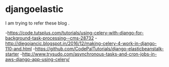 # djangoelastic
I am trying to refer these blog .

-https://code.tutsplus.com/tutorials/using-celery-with-django-for-background-task-processing--cms-28732
-http://diegojancic.blogspot.in/2016/12/making-celery-4-work-in-django-110-and.html
-https://github.com/CodePalTutorials/django-elasticbeanstalk-starter
-http://www.trysudo.com/asynchronous-tasks-and-cron-jobs-in-aws-django-app-using-celery/


